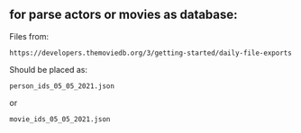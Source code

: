## for parse actors or movies as database:

Files from:

```https://developers.themoviedb.org/3/getting-started/daily-file-exports```

Should be placed as:

```person_ids_05_05_2021.json```

or

```movie_ids_05_05_2021.json```
